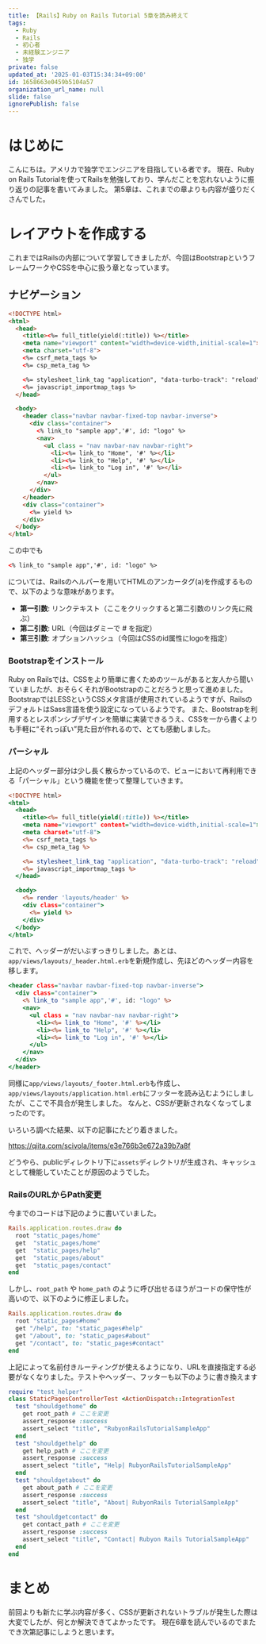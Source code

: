 ```yaml
---
title: 【Rails】Ruby on Rails Tutorial 5章を読み終えて
tags:
  - Ruby
  - Rails
  - 初心者
  - 未経験エンジニア
  - 独学
private: false
updated_at: '2025-01-03T15:34:34+09:00'
id: 1658663e0459b5104a57
organization_url_name: null
slide: false
ignorePublish: false
---
```

# はじめに
こんにちは。アメリカで独学でエンジニアを目指している者です。
現在、Ruby on Rails Tutorialを使ってRailsを勉強しており、学んだことを忘れないように振り返りの記事を書いてみました。
第5章は、これまでの章よりも内容が盛りだくさんでした。

# レイアウトを作成する
これまではRailsの内部について学習してきましたが、今回はBootstrapというフレームワークやCSSを中心に扱う章となっています。
## ナビゲーション

```html
<!DOCTYPE html>
<html>
  <head>
    <title><%= full_title(yield(:title)) %></title>
    <meta name="viewport" content="width=device-width,initial-scale=1">
    <meta charset="utf-8">
    <%= csrf_meta_tags %>
    <%= csp_meta_tag %>

    <%= stylesheet_link_tag "application", "data-turbo-track": "reload" %>
    <%= javascript_importmap_tags %>
  </head>

  <body>
    <header class="navbar navbar-fixed-top navbar-inverse">
      <div class="container">
        <% link_to "sample app",'#', id: "logo" %>
        <nav>
          <ul class = "nav navbar-nav navbar-right">
            <li><%= link_to "Home", '#' %></li>
            <li><%= link_to "Help", '#' %></li>
            <li><%= link_to "Log in", '#' %></li>
          </ul>
        </nav>
      </div>
    </header>
    <div class="container">
      <%= yield %>
    </div>    
  </body>
</html>
```
この中でも
```html
<% link_to "sample app",'#', id: "logo" %>
```
については、Railsのヘルパーを用いてHTMLのアンカータグ(a)を作成するもので、以下のような意味があります。

- **第一引数**: リンクテキスト（ここをクリックすると第二引数のリンク先に飛ぶ）
- **第二引数**: URL（今回はダミーで # を指定）
- **第三引数**: オプションハッシュ（今回はCSSのid属性にlogoを指定）

### Bootstrapをインストール
Ruby on Railsでは、CSSをより簡単に書くためのツールがあると友人から聞いていましたが、おそらくそれがBootstrapのことだろうと思って進めました。
BootstrapではLESSというCSSメタ言語が使用されているようですが、RailsのデフォルトはSass言語を使う設定になっているようです。
また、Bootstrapを利用するとレスポンシブデザインを簡単に実装できるうえ、CSSを一から書くよりも手軽に“それっぽい”見た目が作れるので、とても感動しました。

### パーシャル
上記のヘッダー部分は少し長く散らかっているので、ビューにおいて再利用できる「パーシャル」という機能を使って整理していきます。
```html:application.html.erb
<!DOCTYPE html>
<html>
  <head>
    <title><%= full_title(yield(:title)) %></title>
    <meta name="viewport" content="width=device-width,initial-scale=1">
    <meta charset="utf-8">
    <%= csrf_meta_tags %>
    <%= csp_meta_tag %>

    <%= stylesheet_link_tag "application", "data-turbo-track": "reload" %>
    <%= javascript_importmap_tags %>
  </head>

  <body>
    <%= render 'layouts/header' %>
    <div class="container">
      <%= yield %>
    </div>    
  </body>
</html>
```
これで、ヘッダーがだいぶすっきりしました。あとは、`app/views/layouts/_header.html.erb`を新規作成し、先ほどのヘッダー内容を移します。
```html:_header.html.erb
<header class="navbar navbar-fixed-top navbar-inverse">
  <div class="container">
    <% link_to "sample app",'#', id: "logo" %>
    <nav>
      <ul class = "nav navbar-nav navbar-right">
        <li><%= link_to "Home", '#' %></li>
        <li><%= link_to "Help", '#' %></li>
        <li><%= link_to "Log in", '#' %></li>
      </ul>
    </nav>
  </div>
</header>
```
同様に`app/views/layouts/_footer.html.erb`も作成し、`app/views/layouts/application.html.erb`にフッターを読み込むようにしましたが、ここで不具合が発生しました。
なんと、CSSが更新されなくなってしまったのです。

いろいろ調べた結果、以下の記事にたどり着きました。

https://qiita.com/scivola/items/e3e766b3e672a39b7a8f

どうやら、publicディレクトリ下に`assets`ディレクトリが生成され、キャッシュとして機能していたことが原因のようでした。
### RailsのURLからPath変更
今までのコードは下記のように書いていました。
```ruby:routes.rb 
Rails.application.routes.draw do 
  root "static_pages/home"
  get  "static_pages/home"
  get  "static_pages/help"
  get  "static_pages/about"
  get  "static_pages/contact"
end
```
しかし、`root_path` や `home_path` のように呼び出せるほうがコードの保守性が高いので、以下のように修正しました。
```ruby:routes.rb 
Rails.application.routes.draw do 
  root "static_pages#home"
  get "/help", to: "static_pages#help"
  get "/about", to: "static_pages#about"
  get "/contact", to: "static_pages#contact"
end
```
上記によって名前付きルーティングが使えるようになり、URLを直接指定する必要がなくなりました。テストやヘッダー、フッターも以下のように書き換えます
```ruby:static_pages_controller_test.rb
require "test_helper"
class StaticPagesControllerTest <ActionDispatch::IntegrationTest
  test "shouldgethome" do
    get root_path # ここを変更
    assert_response :success
    assert_select "title", "RubyonRailsTutorialSampleApp"
  end
  test "shouldgethelp" do
    get help_path # ここを変更
    assert_response :success
    assert_select "title", "Help| RubyonRailsTutorialSampleApp"
  end
  test "shouldgetabout" do
    get about_path # ここを変更
    assert_response :success
    assert_select "title", "About| RubyonRails TutorialSampleApp"
  end
  test "shouldgetcontact" do
    get contact_path # ここを変更
    assert_response :success
    assert_select "title", "Contact| Rubyon Rails TutorialSampleApp"
  end
end
```

# まとめ
前回よりも新たに学ぶ内容が多く、CSSが更新されないトラブルが発生した際は大変でしたが、何とか解決できてよかったです。
現在6章を読んでいるのでまたでき次第記事にしようと思います。
